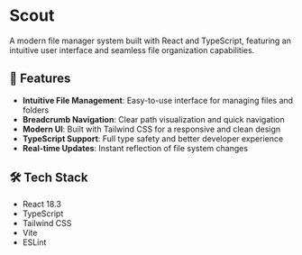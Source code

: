 # Scout

A modern file manager system built with React and TypeScript, featuring an intuitive user interface and seamless file organization capabilities.

## 🚀 Features

- **Intuitive File Management**: Easy-to-use interface for managing files and folders
- **Breadcrumb Navigation**: Clear path visualization and quick navigation
- **Modern UI**: Built with Tailwind CSS for a responsive and clean design
- **TypeScript Support**: Full type safety and better developer experience
- **Real-time Updates**: Instant reflection of file system changes

## 🛠️ Tech Stack

- React 18.3
- TypeScript
- Tailwind CSS
- Vite
- ESLint

